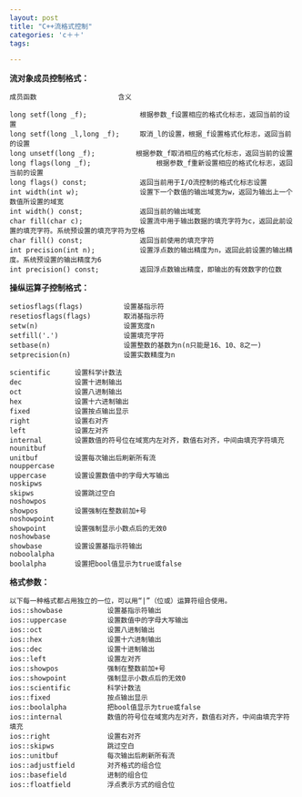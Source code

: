 ```yaml
---
layout: post
title: "C++流格式控制"
categories: 'c＋＋'
tags:

---
```


**流对象成员控制格式：**


    成员函数    				含义
 
    long setf(long _f);				根据参数_f设置相应的格式化标志，返回当前的设置
    long setf(long _l,long _f);		取消_l的设置，根据_f设置格式化标志，返回当前的设置
    long unsetf(long _f);          根据参数_f取消相应的格式化标志，返回当前的设置
    long flags(long _f);				根据参数_f重新设置相应的格式化标志，返回当前的设置
    long flags() const;				返回当前用于I/O流控制的格式化标志设置
    int width(int w);				设置下一个数值的输出域宽为w，返回为输出上一个数值所设置的域宽
    int width() const;				返回当前的输出域宽
    char fill(char c);				设置流中用于输出数据的填充字符为c，返回此前设置的填充字符。系统预设置的填充字符为空格
    char fill() const;				返回当前使用的填充字符
    int precision(int n);			设置浮点数的输出精度为n，返回此前设置的输出精度。系统预设置的输出精度为6
    int precision() const;			返回浮点数输出精度，即输出的有效数字的位数



**操纵运算子控制格式：**


    setiosflags(flags)			设置基指示符
    resetiosflags(flags)		取消基指示符
    setw(n)						设置宽度n
    setfill('.')				设置填充字符
    setbase(n)					设置整数的基数为n(n只能是16、10、8之一)
    setprecision(n)				设置实数精度为n

    scientific		设置科学计数法
    dec				设置十进制输出
    oct				设置八进制输出
    hex				设置十六进制输出
    fixed			设置按点输出显示
    right			设置右对齐
    left			设置左对齐
    internal		设置数值的符号位在域宽内左对齐，数值右对齐，中间由填充字符填充 
    nounitbuf
    unitbuf			设置每次输出后刷新所有流 
    nouppercase
    uppercase		设置设置数值中的字母大写输出
    noskipws
    skipws			设置跳过空白
    noshowpos
    showpos			设置强制在整数前加+号
    noshowpoint
    showpoint		设置强制显示小数点后的无效0
    noshowbase
    showbase		设置设置基指示符输出
    noboolalpha
    boolalpha		设置把bool值显示为true或false


**格式参数：**


    以下每一种格式都占用独立的一位，可以用“|”（位或）运算符组合使用。
    ios::showbase			设置基指示符输出
    ios::uppercase			设置数值中的字母大写输出
    ios::oct			 	设置八进制输出
    ios::hex			 	设置十六进制输出
    ios::dec			 	设置十进制输出
    ios::left				设置左对齐
    ios::showpos		 	强制在整数前加+号
    ios::showpoint			强制显示小数点后的无效0
    ios::scientific			科学计数法
    ios::fixed				按点输出显示
    ios::boolalpha			把bool值显示为true或false
    ios::internal			数值的符号位在域宽内左对齐，数值右对齐，中间由填充字符填充   
    ios::right				设置右对齐
    ios::skipws				跳过空白
    ios::unitbuf 			每次输出后刷新所有流   
    ios::adjustfield	 	对齐格式的组合位
    ios::basefield			进制的组合位
    ios::floatfield			浮点表示方式的组合位



